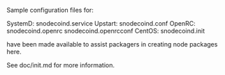Sample configuration files for:

SystemD: snodecoind.service
Upstart: snodecoind.conf
OpenRC:  snodecoind.openrc
         snodecoind.openrcconf
CentOS:  snodecoind.init

have been made available to assist packagers in creating node packages here.

See doc/init.md for more information.
